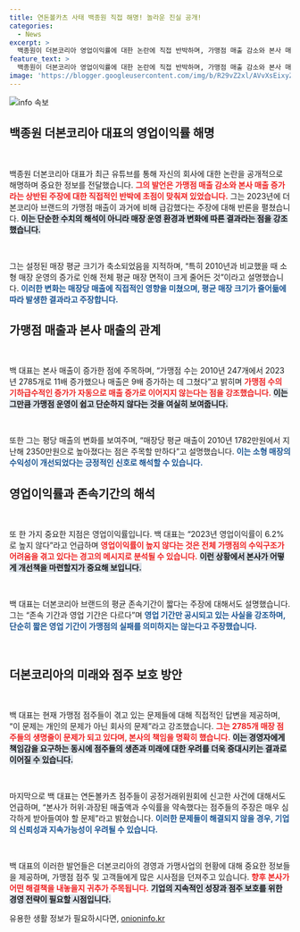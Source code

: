 ```yaml
---
title: 연돈볼카츠 사태 백종원 직접 해명! 놀라운 진실 공개!
categories:
  - News
excerpt: >
  백종원이 더본코리아 영업이익률에 대한 논란에 직접 반박하며, 가맹점 매출 감소와 본사 매출 증가 이유를 밝혔습니다. 매장 평균 크기가 줄어든 것이 원인이라며 소형 매장의 수익성에 대해 설명했습니다. 지금 바로 그의 해명을 들어보세요!
feature_text: >
  백종원이 더본코리아 영업이익률에 대한 논란에 직접 반박하며, 가맹점 매출 감소와 본사 매출 증가 이유를 밝혔습니다. 매장 평균 크기가 줄어든 것이 원인이라며 소형 매장의 수익성에 대해 설명했습니다. 지금 바로 그의 해명을 들어보세요!
image: 'https://blogger.googleusercontent.com/img/b/R29vZ2xl/AVvXsEixyZcFfHzMRdzZMjFBmAUKJYCLCGyLL1o632UiGVXcaFdKo_bkvkuCioo0uUKlGfBVcT3P84aROyZIXSBEx3Aw5nCQ3pTgDom1WDC4m8eifvWiAmWEEVb4x6G_l8C0QH225ldMjyaFvpxGEBGNO37VmDTDMHGhJPq73UglMfDca1-0aw/s1600/blogspot.png'
---
```


<p><img src="https://blogger.googleusercontent.com/img/b/R29vZ2xl/AVvXsEixyZcFfHzMRdzZMjFBmAUKJYCLCGyLL1o632UiGVXcaFdKo_bkvkuCioo0uUKlGfBVcT3P84aROyZIXSBEx3Aw5nCQ3pTgDom1WDC4m8eifvWiAmWEEVb4x6G_l8C0QH225ldMjyaFvpxGEBGNO37VmDTDMHGhJPq73UglMfDca1-0aw/s1600/blogspot.png" alt="info 속보" /></p>

<h2>백종원 더본코리아 대표의 영업이익률 해명</h2>

<p data-ke-size="size16">&nbsp;</p>

<p>백종원 더본코리아 대표가 최근 유튜브를 통해 자신의 회사에 대한 논란을 공개적으로 해명하며 중요한 정보를 전달했습니다. <b><span style="color: #ee2323;">그의 발언은 가맹점 매출 감소와 본사 매출 증가라는 상반된 주장에 대한 직접적인 반박에 초점이 맞춰져 있었습니다.</span></b> 그는 2023년에 더본코리아 브랜드의 가맹점 매출이 과거에 비해 급감했다는 주장에 대해 반론을 펼쳤습니다. <b><span style="background-color: #21538527;">이는 단순한 수치의 해석이 아니라 매장 운영 환경과 변화에 따른 결과라는 점을 강조했습니다.</span></b> </p>

<p data-ke-size="size16">&nbsp;</p>

<p>그는 설정된 매장 평균 크기가 축소되었음을 지적하며, “특히 2010년과 비교했을 때 소형 매장 운영의 증가로 인해 전체 평균 매장 면적이 크게 줄어든 것”이라고 설명했습니다. <b><span style="color: #1a5490;">이러한 변화는 매장당 매출에 직접적인 영향을 미쳤으며, 평균 매장 크기가 줄어듦에 따라 발생한 결과라고 주장합니다.</span></b> </p>

<h2>가맹점 매출과 본사 매출의 관계</h2>

<p data-ke-size="size16">&nbsp;</p>

<p>백 대표는 본사 매출이 증가한 점에 주목하며, “가맹점 수는 2010년 247개에서 2023년 2785개로 11배 증가했으나 매출은 9배 증가하는 데 그쳤다”고 밝히며 <b><span style="color: #ee2323;">가맹점 수의 기하급수적인 증가가 자동으로 매출 증가로 이어지지 않는다는 점을 강조했습니다.</span></b> <b><span style="background-color: #21538527;">이는 그만큼 가맹점 운영이 쉽고 단순하지 않다는 것을 여실히 보여줍니다.</span></b> </p>

<p data-ke-size="size16">&nbsp;</p>

<p>또한 그는 평당 매출의 변화를 보여주며, “매장당 평균 매출이 2010년 1782만원에서 지난해 2350만원으로 높아졌다는 점은 주목할 만하다”고 설명했습니다. <b><span style="color: #1a5490;">이는 소형 매장의 수익성이 개선되었다는 긍정적인 신호로 해석할 수 있습니다.</span></b> </p>

<h2>영업이익률과 존속기간의 해석</h2>

<p data-ke-size="size16">&nbsp;</p>

<p>또 한 가지 중요한 지점은 영업이익률입니다. 백 대표는 “2023년 영업이익률이 6.2%로 높지 않다”라고 언급하며 <b><span style="color: #ee2323;">영업이익률이 높지 않다는 것은 전체 가맹점의 수익구조가 어려움을 겪고 있다는 경고의 메시지로 분석될 수 있습니다.</span></b> <b><span style="background-color: #21538527;">이런 상황에서 본사가 어떻게 개선책을 마련할지가 중요해 보입니다.</span></b> </p>

<p data-ke-size="size16">&nbsp;</p>

<p>백 대표는 더본코리아 브랜드의 평균 존속기간이 짧다는 주장에 대해서도 설명했습니다. 그는 “존속 기간과 영업 기간은 다르다”며 <b><span style="color: #1a5490;">영업 기간만 공시되고 있는 사실을 강조하며, 단순히 짧은 영업 기간이 가맹점의 실패를 의미하지는 않는다고 주장했습니다.</span></b> </p>

<p data-ke-size="size16">&nbsp;</p>

<h2>더본코리아의 미래와 점주 보호 방안</h2>

<p data-ke-size="size16">&nbsp;</p>

<p>백 대표는 현재 가맹점 점주들이 겪고 있는 문제들에 대해 직접적인 답변을 제공하며, “이 문제는 개인의 문제가 아닌 회사의 문제”라고 강조했습니다. <b><span style="color: #ee2323;">그는 2785개 매장 점주들의 생명줄이 문제가 되고 있다며, 본사의 책임을 명확히 했습니다.</span></b> <b><span style="background-color: #21538527;">이는 경영자에게 책임감을 요구하는 동시에 점주들의 생존과 미래에 대한 우려를 더욱 증대시키는 결과로 이어질 수 있습니다.</span></b> </p>

<p data-ke-size="size16">&nbsp;</p>

<p>마지막으로 백 대표는 연돈볼카츠 점주들이 공정거래위원회에 신고한 사건에 대해서도 언급하며, “본사가 허위·과장된 매출액과 수익률을 약속했다는 점주들의 주장은 매우 심각하게 받아들여야 할 문제”라고 밝혔습니다. <b><span style="color: #1a5490;">이러한 문제들이 해결되지 않을 경우, 기업의 신뢰성과 지속가능성이 우려될 수 있습니다.</span></b> </p>

<p data-ke-size="size16">&nbsp;</p>

<p>백 대표의 이러한 발언들은 더본코리아의 경영과 가맹사업의 현황에 대해 중요한 정보들을 제공하며, 가맹점 점주 및 고객들에게 많은 시사점을 던져주고 있습니다. <b><span style="color: #ee2323;">향후 본사가 어떤 해결책을 내놓을지 귀추가 주목됩니다.</span></b> <b><span style="background-color: #21538527;">기업의 지속적인 성장과 점주 보호를 위한 경영 전략이 필요할 시점입니다.</span></b> </p>
유용한 생활 정보가 필요하시다면, <a href="https://onioninfo.kr" rel="dofollow">onioninfo.kr</a>


